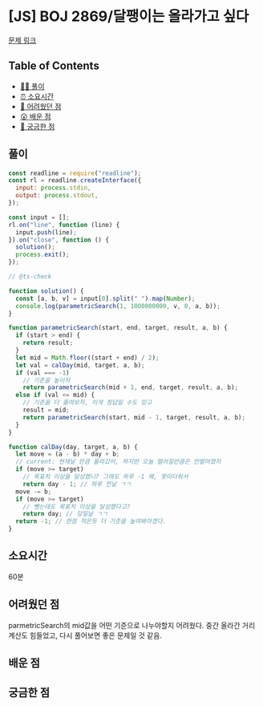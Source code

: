 # [JS] BOJ 2869/달팽이는 올라가고 싶다

[문제 링크](https://www.acmicpc.net/problem/2869)

<!-- 제목으로 다음과 같은 내용으로 작성해주세요 ! -->
<!-- 📕 백준 : BOJ 문제번호/문제제목 e.g. BOJ 2577/숫자의 개수 -->
<!-- 📗 프로그래머스 : PRO 문제번호/문제제목 e.g. PRO 120812/최빈값 구하기 -->
<!-- 백준허브를 사용하시면 프로그래머스의 문제번호도 확인하실 수 있습니다 -->

## Table of Contents

- [✍🏻 풀이](#풀이)
- [⏰ 소요시간](#소요시간)
- [🫠 어려웠던 점](#어려웠던-점)
- [😮 배운 점](#배운-점)
- [🤔 궁금한 점](#궁금한-점)

## 풀이

<!-- ```옆에 사용하는 언어를 기입하세요 e.g. javascript, python -->

```javascript
const readline = require("readline");
const rl = readline.createInterface({
  input: process.stdin,
  output: process.stdout,
});

const input = [];
rl.on("line", function (line) {
  input.push(line);
}).on("close", function () {
  solution();
  process.exit();
});

// @ts-check

function solution() {
  const [a, b, v] = input[0].split(" ").map(Number);
  console.log(parametricSearch(1, 1000000000, v, 0, a, b));
}

function parametricSearch(start, end, target, result, a, b) {
  if (start > end) {
    return result;
  }
  let mid = Math.floor((start + end) / 2);
  let val = calDay(mid, target, a, b);
  if (val === -1)
    // 기준을 높이자
    return parametricSearch(mid + 1, end, target, result, a, b);
  else if (val <= mid) {
    // 기준을 더 줄여보자, 이게 정답일 수도 있고
    result = mid;
    return parametricSearch(start, mid - 1, target, result, a, b);
  }
}

function calDay(day, target, a, b) {
  let move = (a - b) * day + b;
  // current: 현재날 만큼 올라갔어, 하지만 오늘 떨어질만큼은 안떨어졌지
  if (move >= target)
    // 목표치 이상을 달성했니? 그래도 하루 -1 해, 못미더워서
    return day - 1; // 하루 전날 ㄱㄱ
  move -= b;
  if (move >= target)
    // 뺏는데도 목표치 이상을 달성했다고?
    return day; // 당일날 ㄱㄱ
  return -1; // 한참 적은듯 더 기준을 높여봐야겠다.
}
```

## 소요시간

60분

## 어려웠던 점

parmetricSearch의 mid값을 어떤 기준으로 나누야할지 어려웠다. 중간 올라간 거리계산도 힘들었고, 다시 풀어보면 좋은 문제일 것 같음.

## 배운 점

## 궁금한 점
